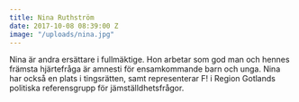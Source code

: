 ```yaml
---
title: Nina Ruthström
date: 2017-10-08 08:39:00 Z
image: "/uploads/nina.jpg"
---
```


Nina är andra ersättare i fullmäktige. Hon arbetar som god man och hennes främsta hjärtefråga är amnesti för ensamkommande barn och unga. Nina har också en plats i tingsrätten, samt representerar F! i Region Gotlands politiska referensgrupp för jämställdhetsfrågor.